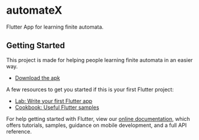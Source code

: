 # automateX

Flutter App for learning finite automata.

## Getting Started

This project is made for helping people learning finite automata in an easier way.
- [Download the apk](https://drive.google.com/file/d/12HdOIktn5NLu6EZG64P4h_KH-HsZkpZN/view?usp=sharing)

A few resources to get you started if this is your first Flutter project:

- [Lab: Write your first Flutter app](https://flutter.dev/docs/get-started/codelab)
- [Cookbook: Useful Flutter samples](https://flutter.dev/docs/cookbook)

For help getting started with Flutter, view our
[online documentation](https://flutter.dev/docs), which offers tutorials,
samples, guidance on mobile development, and a full API reference.
